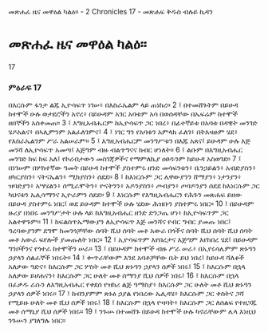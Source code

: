 ﻿
 መጽሐፈ ዜና መዋዕል ካልዕ። - 2 Chronicles 17 - መጽሐፍ ቅዱስ ብሉይ ኪዳን
# መጽሐፈ ዜና መዋዕል ካልዕ።
17
### ምዕራፍ 17
በእርሱም ፋንታ ልጁ ኢዮሳፍጥ ነገሠ፥ በእስራኤልም ላይ ጠነከረ።
2 ፤ በተመሸጉትም በይሁዳ ከተሞች ሁሉ ወታደሮችን አኖረ፥ በይሁዳም አገር አባቱም አሳ በወሰዳቸው በኤፍሬም ከተሞች ዘበኞችን አስቀመጠ።
3 ፤ እግዚአብሔርም ከኢዮሳፍጥ ጋር ነበረ፥ በፊተኛይቱ በአባቱ በዳዊት መንገድ ሄዶአልና፥ በኣሊምንም አልፈለገምና፤
4 ፤ ነገር ግን የአባቱን አምላክ ፈለገ፥ በትእዛዙም ሄደ፥ የእስራኤልንም ሥራ አልሠራም።
5 ፤ እግዚአብሔርም መንግሥቱን በእጁ አጸና፤ ይሁዳም ሁሉ እጅ መንሻ ለኢዮሳፍጥ አመጣ፤ እጅግም ብዙ ብልጥግናና ክብር ሆነለት።
6 ፤ ልቡም በእግዚአብሔር መንገድ ከፍ ከፍ አለ፤ የኮረብታውን መስገጃዎችና የማምለኪያ ዐፀዱንም ከይሁዳ አስወገደ።
7 ፤ በነገሠም በሦስተኛው ዓመት በይሁዳ ከተሞች ያስተምሩ ዘንድ መሳፍንቱን፥ ቤንኃይልን፥ አብድያስን፥ ዘካርያስን፥ ናትናኤልን፥ ሚክያስን፥ ሰደደ።
8 ፤ ከእነርሱም ጋር ሌዋውያንን ሸማያን፥ ነታንያን፥ ዝባድያን፥ አሣሄልን፥ ሰሚራሞትን፥ ዮናትንን፥ አዶንያስን፥ ጦብያን፥ ጦባዶንያን ሰደደ ከእነርሱም ጋር ካህናቱን ኤሊሳማንና ኢዮራምን ሰደደ።
9 ፤ እነርሱም የእግዚአብሔርን የሕጉን መጽሐፍ ይዘው በይሁዳ ያስተምሩ ነበር፤ ወደ ይሁዳም ከተሞች ሁሉ ሄደው ሕዝቡን ያስተምሩ ነበር።
10 ፤ በይሁዳም ዙሪያ በነበሩ መንግሥታት ሁሉ ላይ ከእግዚአብሔር ዘንድ ድንጋጤ ሆነ፥ ከኢዮሳፍጥም ጋር አልተዋጉም።
11 ፤ ከፍልስጥኤማውያን ለኢዮሳፍጥ እጅ መንሻና የብር ግብር ያመጡ ነበር፤ ዓረባውያንም ደግሞ ከመንጎቻቸው ሰባት ሺህ ሰባት መቶ አውራ በጎችና ሰባት ሺህ ሰባት ሺህ ሰባት መቶ አውራ ፍየሎች ያመጡለት ነበር።
12 ፤ ኢዮሳፍጥም እየበረታና እጅግም እየከበረ ሄደ፤ በይሁዳም ግንቦችንና የጎተራ ከተሞችን ሠራ።
13 ፤ በይሁዳም ከተሞች ብዙ ሥራ ሠራ፥ በኢየሩሳሌምም ጽኑዓን ኃያላን ሰልፈኞች ነበሩት።
14 ፤ ቍጥራቸውም እንደ አባቶቻቸው ቤት ይህ ነበረ፤ ከይሁዳ ሻለቆች አለቃው ዓድና፥ ከእርሱም ጋር ሦስት መቶ ሺህ ጽኑዓን ኃያላን ሰዎች ነበሩ፤
15 ፤ ከእርሱም በኋላ አለቃው ይሆሐናን፥ ከእርሱም ጋር ሁለት መቶ ሰማንያ ሺህ ሰዎች ነበሩ፤
16 ፤ ከእርሱም በኋላ በፈቃዱ ራሱን ለእግዚአብሔር የቀደሰ የዝክሪ ልጅ ዓማስያ፥ ከእርሱም ጋር ሁለት መቶ ሺህ ጽኑዓን ኃያላን ሰዎች ነበሩ።
17 ፤ ከብንያምም ጽኑዕ ኃያል የነበረው ኤሊዳሄ፥ ከእርሱም ጋር ቀስትና ጋሻ የሚይዙ ሁለት መቶ ሺህ ሰዎች ነበሩ፤
18 ፤ ከእርሱም በኋላ ዮዛባት፥ ከእርሱም ጋር ለሰልፍ የተዘጋጁ መቶ ሰማኒያ ሺህ ሰዎች ነበሩ።
19 ፤ ንጉሡ በተመሸጉ በይሁዳ ከተሞች ሁሉ ካኖራቸውም ሌላ እነዚህ ንጉሡን ያገለግሉ ነበር። 
